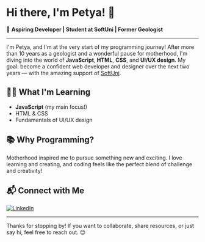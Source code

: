 # Hi there, I'm Petya! 👋

🌱 **Aspiring Developer | Student at SoftUni | Former Geologist**

---

I'm Petya, and I'm at the very start of my programming journey! After more than 10 years as a geologist and a wonderful pause for motherhood, I'm diving into the world of **JavaScript**, **HTML**, **CSS**, and **UI/UX design**. My goal: become a confident web developer and designer over the next two years — with the amazing support of [SoftUni](https://softuni.bg/).

## 👩‍💻 What I'm Learning

- **JavaScript** (my main focus!)
- HTML & CSS
- Fundamentals of UI/UX design

## 📚 Why Programming?

Motherhood inspired me to pursue something new and exciting. I love learning and creating, and coding feels like the perfect blend of challenge and creativity!

## 📬 Connect with Me

[![LinkedIn](https://img.shields.io/badge/LinkedIn-blue?logo=linkedin)](https://www.linkedin.com/in/petyakrumova/)

---

Thanks for stopping by! If you want to collaborate, share resources, or just say hi, feel free to reach out. 😊
